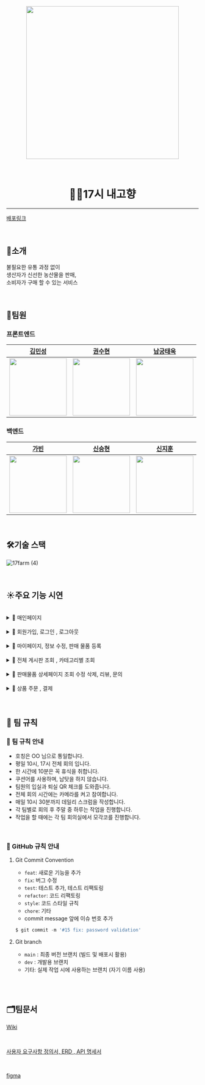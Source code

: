 <p align="center">
  <img width="400px;" src="https://user-images.githubusercontent.com/100844959/205188506-87c9115d-6861-4dda-a7c0-19f0275a631f.gif" />
</p>

</br>

<h1 align="center"> 🧑‍🌾17시 내고향 </h1>

---

[배포링크](https://www.17farm.shop/)

<br>

## 🥕소개 
불필요한 유통 과정 없이 
<br>생산자가 신선한 농산물을 판매, 
<br>소비자가 구매 할 수 있는 서비스

</br>

## 🍎팀원 
### 프론트엔드
|  [김민성](https://github.com/MinSeongKiim) |  [권수현](https://github.com/x-xuhxun)  |                       [남궁태욱](https://github.com/waymokorea)                         |
| :----------------------------------------------------: | :----------------------------------------------------: | :----------------------------------------------------: |
| <img src ="https://avatars.githubusercontent.com/u/55015415?v=4" width="150" /> | <img src ="https://avatars.githubusercontent.com/u/99517342?v=4" width="150" /> | <img src ="https://avatars.githubusercontent.com/u/100844959?v=4" width="150" /> |

### 백엔드

|    [가빈](https://github.com/Bhinney)          |            [신승현](https://github.com/Shin-seung-hyun)  |  [신지훈](https://github.com/Godjih)                        |
| :----------------------------------------------------: | :-----------------------------------------------------: | :----------------------------------------------------: |
| <img src ="https://avatars.githubusercontent.com/u/107696895?v=4" width="150" /> | <img src ="https://avatars.githubusercontent.com/u/59863297?v=4" width="150" /> | <img src ="https://avatars.githubusercontent.com/u/97619571?v=4" width="150" /> |


</br>

## 🛠기술 스택
![17farm (4)](https://user-images.githubusercontent.com/100844959/204686633-82835b23-b502-4ba2-a888-2c90382bc706.png)


</br>


## ☀️주요 기능 시연

</br>
<details>
<summary>📌  매인페이지 </summary>

![메인페이지(웹)](https://user-images.githubusercontent.com/100844959/205430518-e9e3918b-09f4-4201-a616-6a8c307465a4.gif)


</details>

</br>

<details>
<summary>📌  회원가입, 로그인 , 로그아웃 </summary>
</br>

  <details>
  <summary> 회원가입 </summary>
  
  ![회원가입](https://user-images.githubusercontent.com/100844959/205429204-945de18b-b3a3-4c74-a3cd-6cea3c75927e.gif)

  </details>
</br>

  <details>
  <summary> 이메일 유효성 </summary>
  
  ![이메일유효성](https://user-images.githubusercontent.com/100844959/205430734-13b14a93-db5c-444b-a1ac-dcf16c073b44.gif)

  </details>
</br>

  <details>
  <summary> 로그인 </summary>
  
  ![로그인](https://user-images.githubusercontent.com/100844959/205429267-dd6820ca-045e-4e0b-9966-1daa6b050d63.gif)

  </details>
</br>  

  <details>
  <summary> 카카오 로그인 </summary>
  
  ![new카카오로그인](https://user-images.githubusercontent.com/100844959/205823221-2631a231-4d13-4f4a-927e-4211003bfe77.gif)

  </details>
</br>  

  <details>
  <summary> 로그아웃 </summary>
  
  ![로그아웃](https://user-images.githubusercontent.com/100844959/205429520-17044d48-15fb-49e4-bef9-d7212604afad.gif)

  
  </details>
  
</details>
</br>

<details>
<summary>📌  마이페이지, 정보 수정, 판매 물품 등록</summary>
</br>

  <details>
  <summary> 소비자 수정 </summary>
  
  ![소비자수정](https://user-images.githubusercontent.com/100844959/205429966-86d30547-2aff-40b5-9371-646ed74f8b94.gif)

  </details>
</br>
  <details>
  <summary>  판매자 수정 </summary>
  
![판매자수정](https://user-images.githubusercontent.com/100844959/205429947-945c65e7-c572-41fd-b22e-9175e3637df2.gif)


  </details>
</br>

  <details>
  <summary> 판매 물품 등록 </summary>

  ![판매글등록](https://user-images.githubusercontent.com/100844959/205429610-b8f75fe2-2bbe-424f-ba64-6da2976463c8.gif)

  
  </details>
</br>
</details>
</br>

<details>
<summary>📌  전체 게시판 조회 , 카테고리별 조회  </summary>
</br>

<details>
<summary> 전체 게시판 조회  </summary>

![전체게시판조회](https://user-images.githubusercontent.com/100844959/205429685-2da24f74-551d-4ac4-94f2-7985f219e603.gif)


</details>
</br>

<details>
<summary> 카테고리별 조회   </summary>

![카테고리별조회](https://user-images.githubusercontent.com/100844959/205429707-93148478-d98c-4a3f-920a-5016523bc0a0.gif)

</details>

</br>
</details>
</br>


<details>
<summary>📌  판매물품 상세페이지 조회 수정 삭제, 리뷰, 문의 </summary>
</br>

<details>
<summary> 판매 물품 상세 페이지 조회 </summary>

![게시글 상세조회](https://user-images.githubusercontent.com/100844959/205429928-2910f081-5041-4a6f-9499-2fdd7db5e757.gif)


</details>
</br>
<details>
<summary> 판매 물품 상세 페이지 수정 </summary>

https://user-images.githubusercontent.com/100844959/205430010-f836222c-bd15-404d-b3c7-ad71fe1a805e.mp4

</details>

</br>
<details>
<summary> 판매 물품 상세 페이지 삭제 </summary>

![판매글삭제](https://user-images.githubusercontent.com/100844959/205429987-ffad1cf4-2d18-4f40-af54-8f8f6ad40ec0.gif)


</details>
</br>
<details>
<summary> 리뷰 작성 / 삭제  </summary>

![리뷰등록 삭제](https://user-images.githubusercontent.com/100844959/205429747-8c441370-8c9b-4f36-8326-d86cb3ddf779.gif)

</details>
</br>
<details>
<summary>  문의 작성 / 수정  </summary>

![문의작성 수정](https://user-images.githubusercontent.com/100844959/205430319-febd2b13-5149-484e-bf7a-261fcf38fdc3.gif)


</details>
</br>
<details>
<summary>  문의 삭제</summary>

![문의삭제](https://user-images.githubusercontent.com/100844959/205429768-1916a2ef-357b-4c07-988a-2ee542e03cd7.gif)

</details>
</details>

</br>

<details>
</br>
<summary>📌 상품 주문 , 결제 </summary>
</br>
<details>
<summary> 상품 주문 등록</summary>

![주문등록](https://user-images.githubusercontent.com/100844959/205430103-9b147eb9-f3e2-451d-955a-3b53bc1b1e51.gif)


</details>
</br>
<details>
<summary> 결제 요청 </summary>

![결제요청](https://user-images.githubusercontent.com/100844959/205430116-6f14ac04-ffb6-4aa1-810d-0feddf95277a.gif)

</details>
</br>
<details>
<summary> 결제 성공 </summary>

![결제성공](https://user-images.githubusercontent.com/100844959/205430140-d997b23b-d5b3-4ad5-af25-cb1ff658a2d3.gif)

</details>
</br>
<details>
<summary> 결제 실패 </summary>

![결제실패](https://user-images.githubusercontent.com/100844959/205430150-141dd108-ec7e-461a-a8d0-82e981100cce.gif)

</details>
</details>

</br>
</br>

## 🌱 팀 규칙

### 📌 **팀 규칙 안내**

- 호칭은 OO 님으로 통일합니다.
- 평일 10시, 17시 전체 회의 입니다.
- 한 시간에 10분은 꼭 휴식을 취합니다.
- 쿠션어를 사용하며, 남탓을 하지 않습니다.
- 팀원의 입실과 퇴실 QR 체크를 도와줍니다.
- 전체 회의 시간에는 카메라를 켜고 참여합니다.
- 매일 10시 30분까지 데일리 스크럼을 작성합니다.
- 각 팀별로 회의 후 주말 중 하루는 작업을 진행합니다.
- 작업을 할 때에는 각 팀 회의실에서 모각코를 진행합니다.

</br>

### 📌 GitHub 규칙 안내

1. Git Commit Convention
    - `feat`: 새로운 기능을 추가
    - `fix`: 버그 수정
    - `test`: 테스트 추가, 테스트 리팩토링
    - `refactor`: 코드 리팩토링
    - `style`: 코드 스타일 규칙
    - `chore`: 기타
    - commit message 앞에 이슈 번호 추가
    
    ```jsx
    $ git commit -m '#15 fix: password validation'
    ```
    
2. Git branch
    - `main` : 최종 버전 브랜치 (빌드 및 배포시 활용)
    - `dev` : 개발용 브랜치
    - 기타: 실제 작업 시에 사용하는 브랜치 (자기 이름 사용)
    
    
</br>
</br>
    
## 🗂팀문서

[Wiki](https://github.com/codestates-seb/seb40_main_017/wiki)

</br>

[사용자 요구사항 정의서, ERD , API 명세서 ](https://docs.google.com/spreadsheets/d/1XuYV4zAYaprVgFuG_aVXAgENqfdt8JvQo2yP-qbidcE/edit?usp=sharing)

</br>

[figma](https://www.figma.com/file/kyGwwJe468H7Tpq2GgoVPo/17farmshop?node-id=0%3A1&t=9kO65hEsbSMGKlUd-1)


